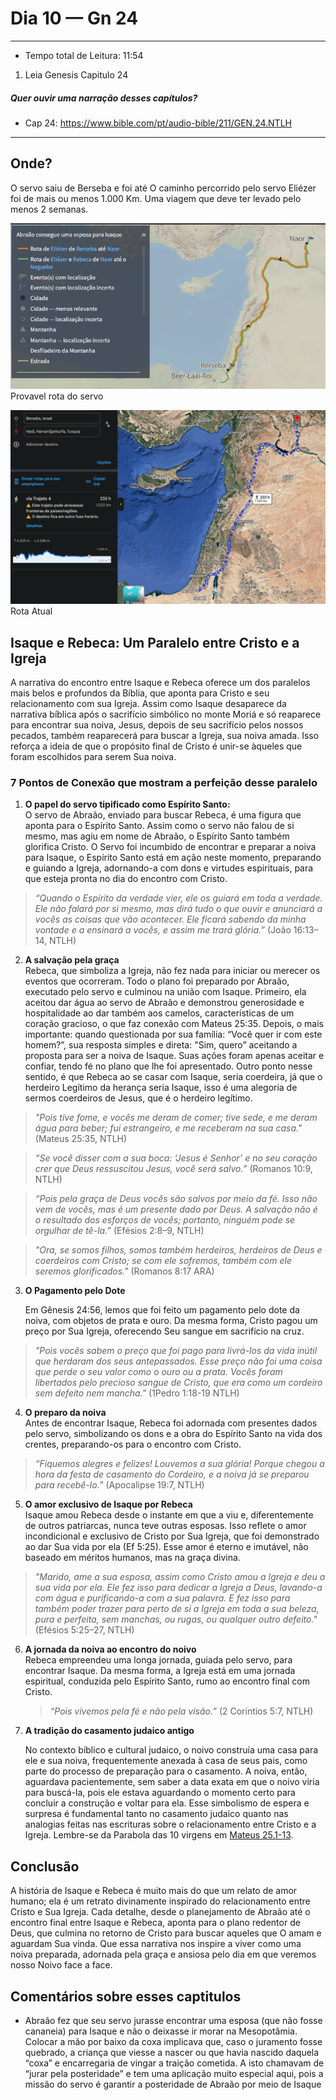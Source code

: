 # Dia 10 — Gn 24

--- 

- Tempo total de Leitura: 11:54

1. Leia Genesis Capitulo 24

##### Quer ouvir uma narração desses capítulos?

- Cap 24: https://www.bible.com/pt/audio-bible/211/GEN.24.NTLH

---

## Onde?

O servo saiu de Berseba e foi até 
O caminho percorrido pelo servo Eliézer foi de mais ou menos 1.000 Km. Uma viagem que deve ter levado pelo menos 2 semanas.

![img_1.png](../images/img_1.png)
Provavel rota do servo

![img_1.png](../images/img_11.png)
Rota Atual


## Isaque e Rebeca: Um Paralelo entre Cristo e a Igreja

A narrativa do encontro entre Isaque e Rebeca oferece um dos paralelos mais belos e profundos da Bíblia, que aponta para Cristo e seu relacionamento com sua Igreja. Assim como Isaque desaparece da narrativa bíblica após o sacrifício simbólico no monte Moriá e só reaparece para encontrar sua noiva, Jesus, depois de seu sacrifício pelos nossos pecados, também reaparecerá para buscar a Igreja, sua noiva amada. Isso reforça a ideia de que o propósito final de Cristo é unir-se àqueles que foram escolhidos para serem Sua noiva.

### 7 Pontos de Conexão que mostram a perfeição desse paralelo

1. **O papel do servo tipificado como Espírito Santo:**  
   O servo de Abraão, enviado para buscar Rebeca, é uma figura que aponta para o Espírito Santo. Assim como o servo não falou de si mesmo, mas agiu em nome de Abraão, o Espírito Santo também glorifica Cristo. O Servo foi incumbido de encontrar e preparar a noiva para Isaque, o Espírito Santo está em ação neste momento, preparando e guiando a Igreja, adornando-a com dons e virtudes espirituais, para que esteja pronta no dia do encontro com Cristo.

> *“Quando o Espírito da verdade vier, ele os guiará em toda a verdade. Ele não falará por si mesmo, mas dirá tudo o que ouvir e anunciará a vocês as coisas que vão acontecer. Ele ficará sabendo da minha vontade e a ensinará a vocês, e assim me trará glória.”* (João 16:13–14, NTLH)

2. **A salvação pela graça**  
   Rebeca, que simboliza a Igreja, não fez nada para iniciar ou merecer os eventos que ocorreram. Todo o plano foi preparado por Abraão, executado pelo servo e culminou na união com Isaque. Primeiro, ela aceitou dar água ao servo de Abraão e demonstrou generosidade e hospitalidade ao dar também aos camelos, características de um coração gracioso, o que faz conexão com Mateus 25:35. Depois, o mais importante: quando questionada por sua família: “Você quer ir com este homem?”, sua resposta simples e direta: "Sim, quero” aceitando a proposta para ser a noiva de Isaque. Suas ações foram apenas aceitar e confiar, tendo fé no plano que lhe foi apresentado. Outro ponto nesse sentido, é que Rebeca ao se casar com Isaque, seria coerdeira, já que o herdeiro Legítimo da herança seria Isaque, isso é uma alegoria de sermos coerdeiros de Jesus, que é o herdeiro legítimo.

> *"Pois tive fome, e vocês me deram de comer; tive sede, e me deram água para beber; fui estrangeiro, e me receberam na sua casa."* (Mateus 25:35, NTLH)

> *“Se você disser com a sua boca: ‘Jesus é Senhor’ e no seu coração crer que Deus ressuscitou Jesus, você será salvo.”* (Romanos 10:9, NTLH)
 
> *“Pois pela graça de Deus vocês são salvos por meio da fé. Isso não vem de vocês, mas é um presente dado por Deus. A salvação não é o resultado dos esforços de vocês; portanto, ninguém pode se orgulhar de tê-la.”* (Efésios 2:8–9, NTLH)

> *"Ora, se somos filhos, somos também herdeiros, herdeiros de Deus e coerdeiros com Cristo; se com ele sofremos, também com ele seremos glorificados."* (Romanos 8:17 ARA)

3. **O Pagamento pelo Dote**

   Em Gênesis 24:56, lemos que foi feito um pagamento pelo dote da noiva, com objetos de prata e ouro. Da mesma forma, Cristo pagou um preço por Sua Igreja, oferecendo Seu sangue em sacrifício na cruz.

> *"Pois vocês sabem o preço que foi pago para livrá-los da vida inútil que herdaram dos seus antepassados. Esse preço não foi uma coisa que perde o seu valor como o ouro ou a prata. Vocês foram libertados pelo precioso sangue de Cristo, que era como um cordeiro sem defeito nem mancha."* (1Pedro 1:18-19 NTLH)

4. **O preparo da noiva**  
   Antes de encontrar Isaque, Rebeca foi adornada com presentes dados pelo servo, simbolizando os dons e a obra do Espírito Santo na vida dos crentes, preparando-os para o encontro com Cristo.

> *“Fiquemos alegres e felizes! Louvemos a sua glória! Porque chegou a hora da festa de casamento do Cordeiro, e a noiva já se preparou para recebê-lo.”* (Apocalipse 19:7, NTLH)

5. **O amor exclusivo de Isaque por Rebeca**  
   Isaque amou Rebeca desde o instante em que a viu e, diferentemente de outros patriarcas, nunca teve outras esposas. Isso reflete o amor incondicional e exclusivo de Cristo por Sua Igreja, que foi demonstrado ao dar Sua vida por ela (Ef 5:25). Esse amor é eterno e imutável, não baseado em méritos humanos, mas na graça divina.

> *"Marido, ame a sua esposa, assim como Cristo amou a Igreja e deu a sua vida por ela. Ele fez isso para dedicar a Igreja a Deus, lavando-a com água e purificando-a com a sua palavra. E fez isso para também poder trazer para perto de si a Igreja em toda a sua beleza, pura e perfeita, sem manchas, ou rugas, ou qualquer outro defeito."* (Efésios 5:25–27, NTLH)

6. **A jornada da noiva ao encontro do noivo**  
   Rebeca empreendeu uma longa jornada, guiada pelo servo, para encontrar Isaque. Da mesma forma, a Igreja está em uma jornada espiritual, conduzida pelo Espírito Santo, rumo ao encontro final com Cristo.

   > *“Pois vivemos pela fé e não pela visão.”* (2 Coríntios 5:7, NTLH)
> 
7. **A tradição do casamento judaico antigo**

   No contexto bíblico e cultural judaico, o noivo construía uma casa para ele e sua noiva, frequentemente anexada à casa de seus pais, como parte do processo de preparação para o casamento. A noiva, então, aguardava pacientemente, sem saber a data exata em que o noivo viria para buscá-la, pois ele estava aguardando o momento certo para concluir a construção e voltar para ela. Esse simbolismo de espera e surpresa é fundamental tanto no casamento judaico quanto nas analogias feitas nas escrituras sobre o relacionamento entre Cristo e a Igreja. Lembre-se da Parabola das 10 virgens em [Mateus 25.1-13](https://www.bible.com/pt/bible/211/MAT.).

## Conclusão

A história de Isaque e Rebeca é muito mais do que um relato de amor humano; ela é um retrato divinamente inspirado do relacionamento entre Cristo e Sua Igreja. Cada detalhe, desde o planejamento de Abraão até o encontro final entre Isaque e Rebeca, aponta para o plano redentor de Deus, que culmina no retorno de Cristo para buscar aqueles que O amam e aguardam Sua vinda. Que essa narrativa nos inspire a viver como uma noiva preparada, adornada pela graça e ansiosa pelo dia em que veremos nosso Noivo face a face.

## Comentários sobre esses captitulos


- Abraão fez que seu servo jurasse encontrar uma esposa (que não fosse cananeia) para Isaque e não o deixasse ir morar na Mesopotâmia. Colocar a mão por baixo da coxa implicava que, caso o juramento fosse quebrado, a criança que viesse a nascer ou que havia nascido daquela “coxa” e encarregaria de vingar a traição cometida. A isto chamavam de “jurar pela posteridade” e tem uma aplicação muito especial aqui, pois a missão do servo é garantir a posteridade de Abraão por meio de Isaque
